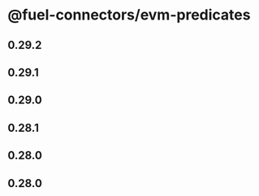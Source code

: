 # @fuel-connectors/evm-predicates

## 0.29.2

## 0.29.1

## 0.29.0

## 0.28.1

## 0.28.0

## 0.28.0
